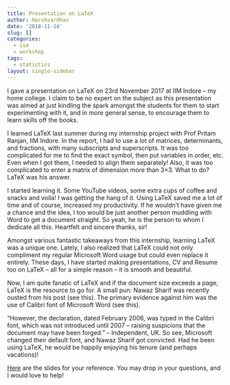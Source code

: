 ```yaml
---
title: Presentation on LaTeX
author: Harshvardhan
date: '2018-11-24'
slug: []
categories:
  - iim
  - workshop
tags:
  - statistics
layout: single-sidebar
---
```


I gave a presentation on LaTeX on 23rd November 2017 at IIM Indore – my home college. I claim to be no expert on the subject as this presentation was aimed at just kindling the spark amongst the students for them to start experimenting with it, and in more general sense, to encourage them to learn skills off the books.

I learned LaTeX last summer during my internship project with Prof Pritam Ranjan, IIM Indore. In the report, I had to use a lot of matrices, determinants, and fractions, with many subscripts and superscripts. It was too complicated for me to find the exact symbol, then put variables in order, etc. Even when I got them, I needed to align them separately! Also, it was too complicated to enter a matrix of dimension more than 3×3. What to do? LaTeX was his answer.

I started learning it. Some YouTube videos, some extra cups of coffee and snacks and voila! I was getting the hang of it. Using LaTeX saved me a lot of time and of course, increased my productivity. If he wouldn’t have given me a chance and the idea, I too would be just another person muddling with Word to get a document straight. So yeah, he is the person to whom I dedicate all this. Heartfelt and sincere thanks, sir!

Amongst various fantastic takeaways from this internship, learning LaTeX was a unique one. Lately, I also realized that LaTeX could not only compliment my regular Microsoft Word usage but could even replace it entirely. These days, I have started making presentations, CV and Resume too on LaTeX – all for a simple reason – it is smooth and beautiful.

Now, I am quite fanatic of LaTeX and if the document size exceeds a page, LaTeX is the resource to go for.
A small pun: Nawaz Sharif was recently ousted from his post (see this). The primary evidence against him was the use of Calibri font of Microsoft Word (see this).

“However, the declaration, dated February 2006, was typed in the Calibri font, which was not introduced until 2007 – raising suspicions that the document may have been forged.” – Independent, UK.
So see, Microsoft changed their default font, and Nawaz Sharif got convicted. Had he been using LaTeX, he would be happily enjoying his tenure (and perhaps vacations)!

[Here](/docs/Latex_Presentation.pdf) are the slides for your reference. You may drop in your questions, and I would love to help!

